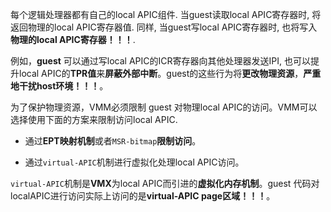 
每个逻辑处理器都有自己的local APIC组件. 当guest读取local APIC寄存器时, 将返回物理的local APIC寄存器值. 同样, 当guest写local APIC寄存器时, 也将写入**物理的local APIC寄存器！！！**.

例如，**guest** 可以通过写local APIC的ICR寄存器向其他处理器发送IPI, 也可以提升local APIC的**TPR值**来**屏蔽外部中断**。guest的这些行为将**更改物理资源**，**严重地干扰host环境！！！**。

为了保护物理资源，VMM必须限制 guest 对物理local APIC的访问。VMM可以选择使用下面的方案来限制访问local APIC.

- 通过**EPT映射机制**或者`MSR-bitmap`**限制访问**。

- 通过`virtual-APIC`机制进行虚拟化处理local APIC访问。

`virtual-APIC`机制是**VMX**为local APIC而引进的**虚拟化内存机制**。guest 代码对localAPIC进行访问实际上访问的是**virtual-APIC page区域！！！**。